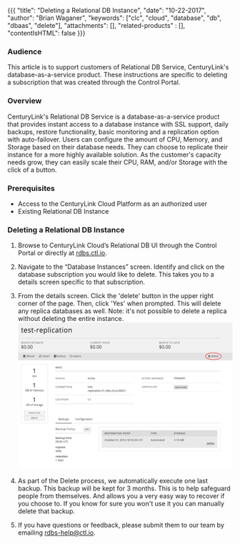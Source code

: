 {{{
  "title": "Deleting a Relational DB Instance",
  "date": "10-22-2017",
  "author": "Brian Waganer",
  "keywords": ["clc", "cloud", "database", "db", "dbaas", "delete"],
  "attachments": [],
  "related-products" : [],
  "contentIsHTML": false
}}}

### Audience
This article is to support customers of Relational DB Service, CenturyLink's database-as-a-service product. These instructions are specific to deleting a subscription that was created through the Control Portal.

### Overview
CenturyLink's Relational DB Service is a database-as-a-service product that provides instant access to a database instance with SSL support, daily backups, restore functionality, basic monitoring and a replication option with auto-failover. Users can configure the amount of CPU, Memory, and Storage based on their database needs. They can choose to replicate their instance for a more highly available solution. As the customer's capacity needs grow, they can easily scale their CPU, RAM, and/or Storage with the click of a button.

### Prerequisites
* Access to the CenturyLink Cloud Platform as an authorized user
* Existing Relational DB Instance

### Deleting a Relational DB Instance
1. Browse to CenturyLink Cloud’s Relational DB UI through the Control Portal or directly at [rdbs.ctl.io](https://rdbs.ctl.io).

2. Navigate to the “Database Instances” screen. Identify and click on the database subscription you would like to delete. This takes you to a details screen specific to that subscription.

3. From the details screen. Click the 'delete' button in the upper right corner of the page. Then, click 'Yes' when prompted. This will delete any replica databases as well. Note: it's not possible to delete a replica without deleting the entire instance.
   ![DeleteDB](../images/rdbs/rdbs-delete-db.png)

4. As part of the Delete process, we automatically execute one last backup.  This backup will be kept for 3 months.  This is to help safeguard people from themselves.  And allows you a very easy way to recover if you choose to.  If you know for sure you won't use it you can manually delete that backup.

5. If you have questions or feedback, please submit them to our team by emailing <a href="mailto:rdbs-help@ctl.io">rdbs-help@ctl.io</a>.
